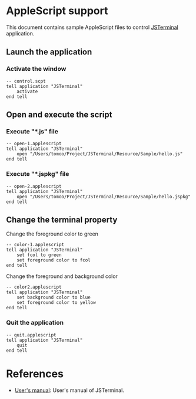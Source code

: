 

# AppleScript support
This document contains sample AppleScript files to control [JSTerminal](https://github.com/steelwheels/JSTerminal/blob/master/Documents/UsersManual.md) application.

## Launch the application
### Activate the window
````
-- control.scpt
tell application "JSTerminal"
	activate
end tell

````

## Open and execute the script

### Execute "*.js" file
````
-- open-1.applescript
tell application "JSTerminal"
	open "/Users/tomoo/Project/JSTerminal/Resource/Sample/hello.js"
end tell

````

### Execute "*.jspkg" file
````
-- open-2.applescript
tell application "JSTerminal"
	open "/Users/tomoo/Project/JSTerminal/Resource/Sample/hello.jspkg"
end tell

````

## Change the terminal property
Change the foreground color to green
````
-- color-1.applescript
tell application "JSTerminal"
	set fcol to green
	set foreground color to fcol
end tell

````

Change the foreground and background color 
````
-- color2.applescript
tell application "JSTerminal"
	set background color to blue
	set foreground color to yellow
end tell

````

### Quit the application
````
-- quit.applescript
tell application "JSTerminal"
	quit
end tell

````

# References
* [User's manual](https://github.com/steelwheels/JSTerminal/blob/master/Documents/UsersManual.md): User's manual of JSTerminal.

